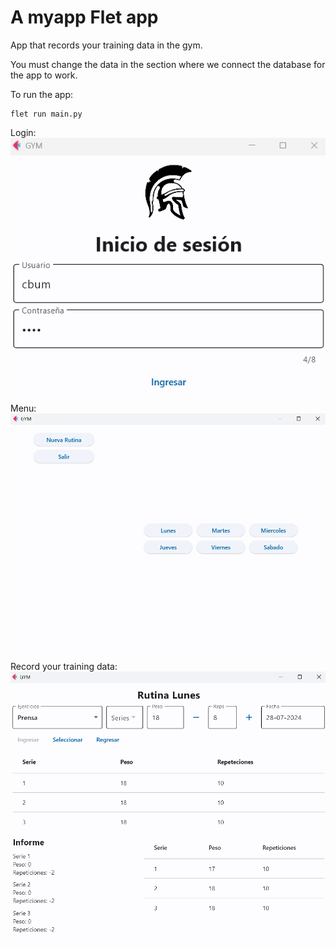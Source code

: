 # A myapp Flet app

App that records your training data in the gym.

You must change the data in the section where we connect the database for the app to work.

To run the app:

```
flet run main.py
```
Login:
![imagen](img/inicio_sesion.png)

Menu:
![imagen](img/menu.png)

Record your training data:
![imagen](img/ingreso_datos.png)